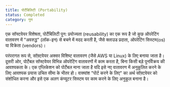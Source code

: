 ```yaml
---
title: पोर्टेबिलिटी (Portability)
status: Completed
category: गुण
---
```


एक सॉफ्टवेयर विशेषता, पोर्टेबिलिटी पुन: प्रयोज्यता (reusability) का एक रूप है जो कुछ ऑपरेटिंग वातावरण में "अवरुद्ध" (लॉक-इन) से बचने में मदद करती है, जैसे क्लाउड प्रदाता, ऑपरेटिंग सिस्टम(os) या विक्रेता (vendors)।

परंपरागत रूप से, सॉफ़्टवेयर अक्सर विशिष्ट वातावरण (जैसे AWS या Linux) के लिए बनाया जाता है। दूसरी ओर, पोर्टेबल सॉफ्टवेयर विभिन्न ऑपरेटिंग वातावरणों में काम करता है, बिना किसी बड़े पुनर्विक्रय की आवश्यकता के। एक एप्लिकेशन को पोर्टेबल माना जाता है यदि इसे नए वातावरण में अनुकूलित करने के लिए आवश्यक प्रयास उचित सीमा के भीतर हो। वाक्यांश "पोर्ट करने के लिए" का अर्थ सॉफ़्टवेयर को संशोधित करना और इसे एक अलग कंप्यूटर सिस्टम पर काम करने के लिए अनुकूल बनाना है।
